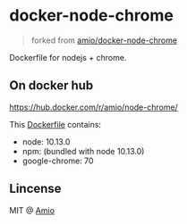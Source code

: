 # docker-node-chrome

> forked from [amio/docker-node-chrome](https://github.com/amio/docker-node-chrome)

Dockerfile for nodejs + chrome.

## On docker hub

https://hub.docker.com/r/amio/node-chrome/

This [Dockerfile](/Dockerfile) contains:

- node: 10.13.0
- npm: (bundled with node 10.13.0)
- google-chrome: 70

## Lincense

MIT @ [Amio](https://github.com/amio)
